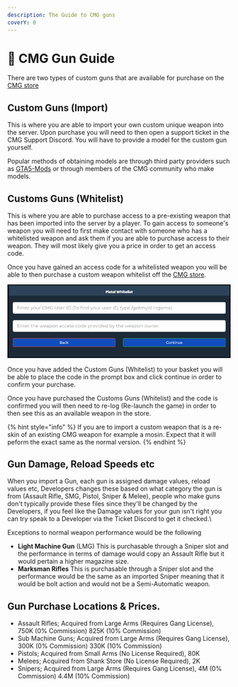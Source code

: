 ```yaml
---
description: The Guide to CMG guns
coverY: 0
---
```


# 🔫 CMG Gun Guide

There are two types of custom guns that are available for purchase on the [CMG store](https://store.cmgstudios.net/)&#x20;

## Custom Guns (Import)

This is where you are able to import your own custom unique weapon into the server. Upon purchase you will need to then open a support ticket in the CMG Support Discord. You will have to provide a model for the custom gun yourself.



Popular methods of obtaining models are through third party providers such as [GTA5-Mods](https://www.gta5-mods.com/) or through members of the CMG community who make models.

## Customs Guns (Whitelist)

This is where you are able to purchase access to a pre-existing weapon that has been imported into the server by a player. To gain access to someone's weapon you will need to first make contact with someone who has a whitelisted weapon and ask them if you are able to purchase access to their weapon. They will most likely give you a price in order to get an access code.

Once you have gained an access code for a whitelisted weapon you will be able to then purchase a custom weapon whitelist off the [CMG store](https://store.cmgstudios.net/).&#x20;

![You will be prompted with your perm ID which you can get through /getmyid in game](<.gitbook/assets/image (103).png>)

Once you have added the Custom Guns (Whitelist) to your basket you will be able to place the code in the prompt box and click continue in order to confirm your purchase.

Once you have purchased the Customs Guns (Whitelist) and the code is confirmed you will then need to re-log (Re-launch the game) in order to then see this as an available weapon in the store.

{% hint style="info" %}
If you are to import a custom weapon that is a re-skin of an existing CMG weapon for example a mosin. Expect that it will peform the exact same as the normal version.
{% endhint %}

## Gun Damage, Reload Speeds etc

When you import a Gun, each gun is assigned damage values, reload values etc, Developers changes these based on what category the gun is from (Assault Rifle, SMG, Pistol, Sniper & Melee), people who make guns don't typically provide these files since they'll be changed by the Developers, if you feel like the Damage values for your gun isn't right you can try speak to a Developer via the Ticket Discord to get it checked.\


Exceptions to normal weapon performance would be the following

* **Light Machine Gun** (LMG) This is purchasable through a Sniper slot and the performance in terms of damage would copy an Assault Rifle but it would pertain a higher magazine size.&#x20;
* **Marksman Rifles** This is purchasable through a Sniper slot and the performance would be the same as an imported Sniper meaning that it would be bolt action and would not be a Semi-Automatic weapon.

## Gun Purchase Locations & Prices.



* Assault Rifles; Acquired from Large Arms (Requires Gang License), 750K (0% Commission) 825K (10% Commission)
* Sub Machine Guns; Acquired from Large Arms (Requires Gang License), 300K (0% Commission) 330K (10% Commission)
* Pistols; Acquired from Small Arms (No License Required), 80K
* Melees; Acquired from Shank Store (No License Required), 2K
* Snipers; Acquired from Large Arms (Requires Gang License), 4M (0% Commission) 4.4M (10% Commission)

